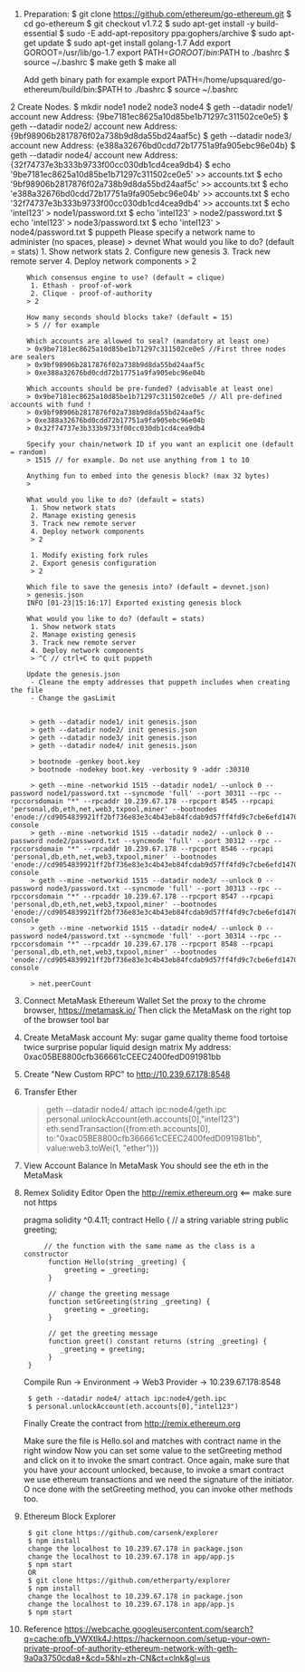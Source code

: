1. Preparation:
	$ git clone https://github.com/ethereum/go-ethereum.git
	$ cd  go-ethereum
	$ git checkout v1.7.2
	$ sudo apt-get install -y build-essential
	$ sudo -E add-apt-repository ppa:gophers/archive
	$ sudo apt-get update
	$ sudo apt-get install golang-1.7
	Add 
		export GOROOT=/usr/lib/go-1.7
		export PATH=$GOROOT/bin:$PATH
	to ./bashrc
	$ source ~/.bashrc
	$ make geth
	$ make all

	Add geth binary path for example
		export PATH=/home/upsquared/go-ethereum/build/bin:$PATH
	to ./bashrc
	$ source ~/.bashrc

2 Create Nodes.
	$ mkdir node1 node2 node3 node4
	$ geth --datadir node1/ account new
		Address: {9be7181ec8625a10d85be1b71297c311502ce0e5}
	$ geth --datadir node2/ account new
		Address: {9bf98906b2817876f02a738b9d8da55bd24aaf5c}
	$ geth --datadir node3/ account new
		Address: {e388a32676bd0cdd72b17751a9fa905ebc96e04b}
	$ geth --datadir node4/ account new
		Address: {32f74737e3b333b9733f00cc030db1cd4cea9db4}
	$ echo '9be7181ec8625a10d85be1b71297c311502ce0e5' >> accounts.txt
	$ echo '9bf98906b2817876f02a738b9d8da55bd24aaf5c' >> accounts.txt
	$ echo 'e388a32676bd0cdd72b17751a9fa905ebc96e04b' >> accounts.txt
	$ echo '32f74737e3b333b9733f00cc030db1cd4cea9db4' >> accounts.txt
	$ echo 'intel123' > node1/password.txt
	$ echo 'intel123' > node2/password.txt
	$ echo 'intel123' > node3/password.txt
	$ echo 'intel123' > node4/password.txt
	$ puppeth
		Please specify a network name to administer (no spaces, please)
		> devnet
		What would you like to do? (default = stats)
		1. Show network stats
		2. Configure new genesis
		3. Track new remote server
		4. Deploy network components
		> 2

		Which consensus engine to use? (default = clique)
		 1. Ethash - proof-of-work
		 2. Clique - proof-of-authority
		> 2

		How many seconds should blocks take? (default = 15)
		> 5 // for example

		Which accounts are allowed to seal? (mandatory at least one)
		> 0x9be7181ec8625a10d85be1b71297c311502ce0e5 //First three nodes are sealers
		> 0x9bf98906b2817876f02a738b9d8da55bd24aaf5c
		> 0xe388a32676bd0cdd72b17751a9fa905ebc96e04b

		Which accounts should be pre-funded? (advisable at least one)
		> 0x9be7181ec8625a10d85be1b71297c311502ce0e5 // All pre-defined accounts with fund !
		> 0x9bf98906b2817876f02a738b9d8da55bd24aaf5c
		> 0xe388a32676bd0cdd72b17751a9fa905ebc96e04b
		> 0x32f74737e3b333b9733f00cc030db1cd4cea9db4

		Specify your chain/network ID if you want an explicit one (default = random)
		> 1515 // for example. Do not use anything from 1 to 10

		Anything fun to embed into the genesis block? (max 32 bytes)
		>

		What would you like to do? (default = stats)
		 1. Show network stats
		 2. Manage existing genesis
		 3. Track new remote server
		 4. Deploy network components
		 > 2

		 1. Modify existing fork rules
		 2. Export genesis configuration
		 > 2

		Which file to save the genesis into? (default = devnet.json)
		> genesis.json
		INFO [01-23|15:16:17] Exported existing genesis block

		What would you like to do? (default = stats)
		 1. Show network stats
		 2. Manage existing genesis
		 3. Track new remote server
		 4. Deploy network components
		 > ^C // ctrl+C to quit puppeth

		Update the genesis.json
		 - Cleane the empty addresses that puppeth includes when creating the file
		 - Change the gasLimit


		 > geth --datadir node1/ init genesis.json
		 > geth --datadir node2/ init genesis.json
		 > geth --datadir node3/ init genesis.json
		 > geth --datadir node4/ init genesis.json

		 > bootnode -genkey boot.key
		 > bootnode -nodekey boot.key -verbosity 9 -addr :30310

		 > geth --mine -networkid 1515 --datadir node1/ --unlock 0 --password node1/password.txt --syncmode 'full' --port 30311 --rpc --rpccorsdomain "*" --rpcaddr 10.239.67.178 --rpcport 8545 --rpcapi 'personal,db,eth,net,web3,txpool,miner' --bootnodes 'enode://cd9054839921ff2bf736e83e3c4b43eb84fcdab9d57ff4fd9c7cbe6efd1470702396f7a083a590ed9bff2429d5e4a1843541de0d7b54e90f98d72b8133d3e1a7@10.239.67.178:30310' console
		 > geth --mine -networkid 1515 --datadir node2/ --unlock 0 --password node2/password.txt --syncmode 'full' --port 30312 --rpc --rpccorsdomain "*" --rpcaddr 10.239.67.178 --rpcport 8546 --rpcapi 'personal,db,eth,net,web3,txpool,miner' --bootnodes 'enode://cd9054839921ff2bf736e83e3c4b43eb84fcdab9d57ff4fd9c7cbe6efd1470702396f7a083a590ed9bff2429d5e4a1843541de0d7b54e90f98d72b8133d3e1a7@10.239.67.178:30310' console
		 > geth --mine -networkid 1515 --datadir node3/ --unlock 0 --password node3/password.txt --syncmode 'full' --port 30313 --rpc --rpccorsdomain "*" --rpcaddr 10.239.67.178 --rpcport 8547 --rpcapi 'personal,db,eth,net,web3,txpool,miner' --bootnodes 'enode://cd9054839921ff2bf736e83e3c4b43eb84fcdab9d57ff4fd9c7cbe6efd1470702396f7a083a590ed9bff2429d5e4a1843541de0d7b54e90f98d72b8133d3e1a7@10.239.67.178:30310' console
		 > geth --mine -networkid 1515 --datadir node4/ --unlock 0 --password node4/password.txt --syncmode 'full' --port 30314 --rpc --rpccorsdomain "*" --rpcaddr 10.239.67.178 --rpcport 8548 --rpcapi 'personal,db,eth,net,web3,txpool,miner' --bootnodes 'enode://cd9054839921ff2bf736e83e3c4b43eb84fcdab9d57ff4fd9c7cbe6efd1470702396f7a083a590ed9bff2429d5e4a1843541de0d7b54e90f98d72b8133d3e1a7@10.239.67.178:30310' console

		 > net.peerCount

3. Connect MetaMask Ethereum Wallet
	Set the proxy to the chrome browser, https://metamask.io/
	Then click the MetaMask on the right top of the browser tool bar

4. Create MetaMask account
	My: sugar game quality theme food tortoise twice surprise popular liquid design matrix
	My address: 0xac05BE8800cfb366661cCEEC2400fedD091981bb

5. Create "New Custom RPC" to http://10.239.67.178:8548

6. Transfer Ether
	> geth --datadir node4/ attach ipc:node4/geth.ipc
	> personal.unlockAccount(eth.accounts[0],"intel123")
	> eth.sendTransaction({from:eth.accounts[0], to:"0xac05BE8800cfb366661cCEEC2400fedD091981bb", value:web3.toWei(1, "ether")})

7. View Account Balance In MetaMask
	You should see the eth in the MetaMask

8. Remex Solidity Editor
	Open the http://remix.ethereum.org  <== make sure not https

	pragma solidity ^0.4.11;
		contract Hello  {
			// a string variable
			string public greeting;

			// the function with the same name as the class is a constructor
			 function Hello(string _greeting) {
				 greeting = _greeting;
			 }
		 
			 // change the greeting message
			 function setGreeting(string _greeting) {
				 greeting = _greeting;
			 }
		 
			 // get the greeting message
			 function greet() constant returns (string _greeting) {
				_greeting = greeting;
			 }
		}

	Compile
	Run -> Environment -> Web3 Provider -> 10.239.67.178:8548 

		$ geth --datadir node4/ attach ipc:node4/geth.ipc
		$ personal.unlockAccount(eth.accounts[0],"intel123")

	Finally Create the contract from http://remix.ethereum.org

	Make sure the file is Hello.sol and matches with contract name in the right window
	Now you can set some value to the setGreeting method
	and click on it to invoke the smart contract. Once again, 
	make sure that you have your account unlocked, because, 
	to invoke a smart contract we use ethereum transactions and we need the signature of the initiator. O
	nce done with the setGreeting method, you can invoke other methods too.

9. Ethereum Block Explorer

		$ git clone https://github.com/carsenk/explorer
		$ npm install
		change the localhost to 10.239.67.178 in package.json 
		change the localhost to 10.239.67.178 in app/app.js
		$ npm start
		OR
		$ git clone https://github.com/etherparty/explorer
		$ npm install
		change the localhost to 10.239.67.178 in package.json 
		change the localhost to 10.239.67.178 in app/app.js
		$ npm start

10. Reference
	https://webcache.googleusercontent.com/search?q=cache:ofb_VWXtlk4J:https://hackernoon.com/setup-your-own-private-proof-of-authority-ethereum-network-with-geth-9a0a3750cda8+&cd=5&hl=zh-CN&ct=clnk&gl=us
